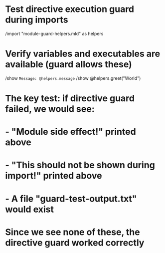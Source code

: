# Test directive execution guard during imports

/import "module-guard-helpers.mld" as helpers

# Verify variables and executables are available (guard allows these)
/show `Message: @helpers.message`
/show @helpers.greet("World")

# The key test: if directive guard failed, we would see:
# - "Module side effect!" printed above
# - "This should not be shown during import!" printed above
# - A file "guard-test-output.txt" would exist
# Since we see none of these, the directive guard worked correctly
